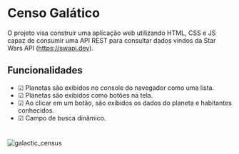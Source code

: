 # Censo Galático

O projeto visa construir uma aplicação web utilizando HTML, CSS e JS capaz de consumir uma API REST para consultar dados vindos da Star Wars API (https://swapi.dev).

## Funcionalidades

- ☑ Planetas são exibidos no console do navegador como uma lista.
- ☑ Planetas são exibidos como botões na tela.
- ☑ Ao clicar em um botão, são exibidos os dados do planeta e habitantes conhecidos.
- ☑ Campo de busca dinâmico.
#
![galactic_census](https://github.com/lucasobx/galactic_census/assets/86455751/9d50aba8-50ca-4d7a-9863-9660a5d034cb)
